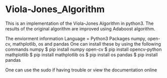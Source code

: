 # Viola-Jones_Algorithm
This is an implementation of the Viola-Jones Algorithm in python3. The results of the original algorithm are improved using Adaboost algorithm. 

The enviorment information 
Language = Python3
Packages 
    numpy, open-cv, mathplotlib, os and pandas
One can install these by using the following commands 
 numpy   $ pip install numpy
 open-cv $ pip install opencv-python
 mathplotlib $ pip install mathplotlib
 os $ pip install os
 pandas $ pip install pandas 

One can use the sudo if having trouble or view the documentation online
